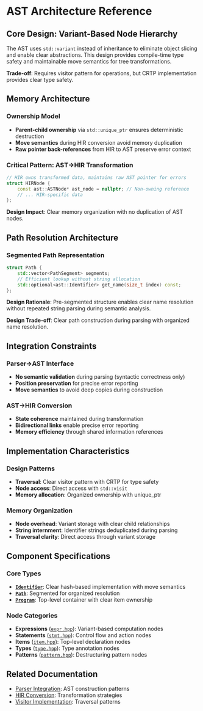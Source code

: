 # AST Architecture Reference

## Core Design: Variant-Based Node Hierarchy

The AST uses `std::variant` instead of inheritance to eliminate object slicing and enable clear abstractions. This design provides compile-time type safety and maintainable move semantics for tree transformations.

**Trade-off**: Requires visitor pattern for operations, but CRTP implementation provides clear type safety.

## Memory Architecture

### Ownership Model
- **Parent-child ownership** via `std::unique_ptr` ensures deterministic destruction
- **Move semantics** during HIR conversion avoid memory duplication
- **Raw pointer back-references** from HIR to AST preserve error context

### Critical Pattern: AST→HIR Transformation
```cpp
// HIR owns transformed data, maintains raw AST pointer for errors
struct HIRNode {
    const ast::ASTNode* ast_node = nullptr; // Non-owning reference
    // ... HIR-specific data
};
```

**Design Impact**: Clear memory organization with no duplication of AST nodes.

## Path Resolution Architecture

### Segmented Path Representation
```cpp
struct Path {
    std::vector<PathSegment> segments;
    // Efficient lookup without string allocation
    std::optional<ast::Identifier> get_name(size_t index) const;
};
```

**Design Rationale**: Pre-segmented structure enables clear name resolution without repeated string parsing during semantic analysis.

**Design Trade-off**: Clear path construction during parsing with organized name resolution.

## Integration Constraints

### Parser→AST Interface
- **No semantic validation** during parsing (syntactic correctness only)
- **Position preservation** for precise error reporting
- **Move semantics** to avoid deep copies during construction

### AST→HIR Conversion
- **State coherence** maintained during transformation
- **Bidirectional links** enable precise error reporting
- **Memory efficiency** through shared information references

## Implementation Characteristics

### Design Patterns
- **Traversal**: Clear visitor pattern with CRTP for type safety
- **Node access**: Direct access with `std::visit`
- **Memory allocation**: Organized ownership with unique_ptr

### Memory Organization
- **Node overhead**: Variant storage with clear child relationships
- **String internment**: Identifier strings deduplicated during parsing
- **Traversal clarity**: Direct access through variant storage

## Component Specifications

### Core Types
- **[`Identifier`](./common.md#identifier)**: Clear hash-based implementation with move semantics
- **[`Path`](./common.md#path)**: Segmented for organized resolution
- **[`Program`](./ast.md#program)**: Top-level container with clear item ownership

### Node Categories
- **Expressions** ([`expr.hpp`](./expr.md)): Variant-based computation nodes
- **Statements** ([`stmt.hpp`](./stmt.md)): Control flow and action nodes
- **Items** ([`item.hpp`](./item.md)): Top-level declaration nodes
- **Types** ([`type.hpp`](./type.md)): Type annotation nodes
- **Patterns** ([`pattern.hpp`](./pattern.md)): Destructuring pattern nodes

## Related Documentation
- [Parser Integration](../parser/README.md): AST construction patterns
- [HIR Conversion](../semantic/hir/README.md): Transformation strategies
- [Visitor Implementation](./visitor/visitor_base.hpp.md): Traversal patterns